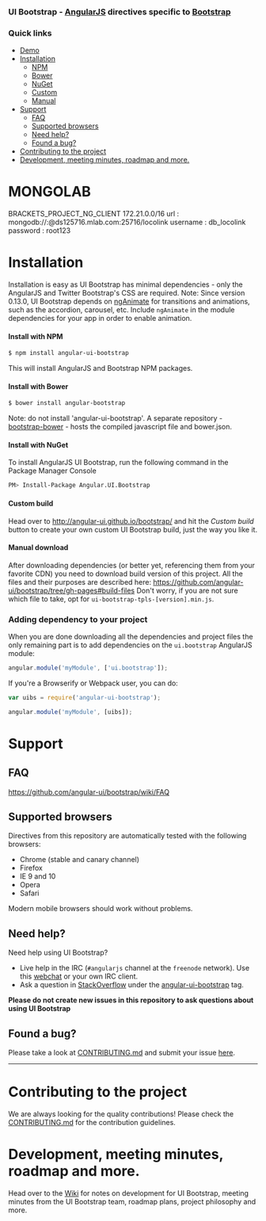 ### UI Bootstrap - [AngularJS](http://angularjs.org/) directives specific to [Bootstrap](http://getbootstrap.com)



### Quick links
- [Demo](#demo)
- [Installation](#installation)
    - [NPM](#install-with-npm)
    - [Bower](#install-with-bower)
    - [NuGet](#install-with-nuget)
    - [Custom](#custom-build)
    - [Manual](#manual-download)
- [Support](#support)
    - [FAQ](#faq)
    - [Supported browsers](#supported-browsers)
    - [Need help?](#need-help)
    - [Found a bug?](#found-a-bug)
- [Contributing to the project](#contributing-to-the-project)
- [Development, meeting minutes, roadmap and more.](#development-meeting-minutes-roadmap-and-more)


# MONGOLAB
BRACKETS_PROJECT_NG_CLIENT
172.21.0.0/16
url : mongodb://<dbuser>:<dbpassword>@ds125716.mlab.com:25716/locolink
username : db_locolink
password : root123

# Installation

Installation is easy as UI Bootstrap has minimal dependencies - only the AngularJS and Twitter Bootstrap's CSS are required.
Note: Since version 0.13.0, UI Bootstrap depends on [ngAnimate](https://docs.angularjs.org/api/ngAnimate) for transitions and animations, such as the accordion, carousel, etc. Include `ngAnimate` in the module dependencies for your app in order to enable animation.

#### Install with NPM

```sh
$ npm install angular-ui-bootstrap
```

This will install AngularJS and Bootstrap NPM packages.

#### Install with Bower
```sh
$ bower install angular-bootstrap
```

Note: do not install 'angular-ui-bootstrap'.  A separate repository - [bootstrap-bower](https://github.com/angular-ui/bootstrap-bower) - hosts the compiled javascript file and bower.json.

#### Install with NuGet
To install AngularJS UI Bootstrap, run the following command in the Package Manager Console

```sh
PM> Install-Package Angular.UI.Bootstrap
```

#### Custom build

Head over to http://angular-ui.github.io/bootstrap/ and hit the *Custom build* button to create your own custom UI Bootstrap build, just the way you like it.

#### Manual download

After downloading dependencies (or better yet, referencing them from your favorite CDN) you need to download build version of this project. All the files and their purposes are described here:
https://github.com/angular-ui/bootstrap/tree/gh-pages#build-files
Don't worry, if you are not sure which file to take, opt for `ui-bootstrap-tpls-[version].min.js`.

### Adding dependency to your project

When you are done downloading all the dependencies and project files the only remaining part is to add dependencies on the `ui.bootstrap` AngularJS module:

```js
angular.module('myModule', ['ui.bootstrap']);
```

If you're a Browserify or Webpack user, you can do:

```js
var uibs = require('angular-ui-bootstrap');

angular.module('myModule', [uibs]);
```

# Support

## FAQ

https://github.com/angular-ui/bootstrap/wiki/FAQ

## Supported browsers

Directives from this repository are automatically tested with the following browsers:
* Chrome (stable and canary channel)
* Firefox
* IE 9 and 10
* Opera
* Safari

Modern mobile browsers should work without problems.


## Need help?
Need help using UI Bootstrap?

* Live help in the IRC (`#angularjs` channel at the `freenode` network). Use this [webchat](https://webchat.freenode.net/) or your own IRC client.
* Ask a question in [StackOverflow](http://stackoverflow.com/) under the [angular-ui-bootstrap](http://stackoverflow.com/questions/tagged/angular-ui-bootstrap) tag.

**Please do not create new issues in this repository to ask questions about using UI Bootstrap**

## Found a bug?
Please take a look at [CONTRIBUTING.md](CONTRIBUTING.md#you-think-youve-found-a-bug) and submit your issue [here](https://github.com/angular-ui/bootstrap/issues/new).


----


# Contributing to the project

We are always looking for the quality contributions! Please check the [CONTRIBUTING.md](CONTRIBUTING.md) for the contribution guidelines.

# Development, meeting minutes, roadmap and more.

Head over to the [Wiki](https://github.com/angular-ui/bootstrap/wiki) for notes on development for UI Bootstrap, meeting minutes from the UI Bootstrap team, roadmap plans, project philosophy and more.
